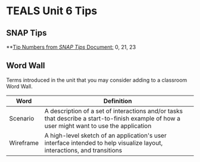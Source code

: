# TEALS Unit 6 Tips

## SNAP Tips
**[Tip Numbers from *SNAP Tips* Document:](https://github.com/TEALSK12/introduction-to-computer-science/blob/master/Snap%20Tips.docx?raw=true) 0, 21, 23 

## Word Wall
Terms introduced in the unit that you may consider adding to a classroom Word Wall.

| Word     | Definition                                 |
| ------------- | --------------------------------------------- |
| Scenario     | A description of a set of interactions and/or tasks that describe a start-to-finish example of how a user might want to use the application |
| Wireframe     | A high-level sketch of an application's user interface intended to  help visualize layout, interactions, and transitions |
